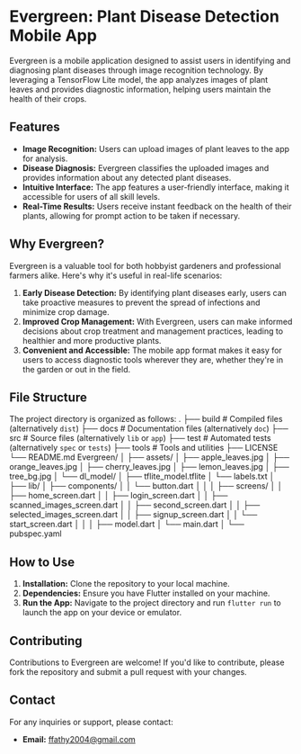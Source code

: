 # Evergreen: Plant Disease Detection Mobile App

Evergreen is a mobile application designed to assist users in identifying and diagnosing plant diseases through image recognition technology. By leveraging a TensorFlow Lite model, the app analyzes images of plant leaves and provides diagnostic information, helping users maintain the health of their crops.

## Features

- **Image Recognition:** Users can upload images of plant leaves to the app for analysis.
- **Disease Diagnosis:** Evergreen classifies the uploaded images and provides information about any detected plant diseases.
- **Intuitive Interface:** The app features a user-friendly interface, making it accessible for users of all skill levels.
- **Real-Time Results:** Users receive instant feedback on the health of their plants, allowing for prompt action to be taken if necessary.

## Why Evergreen?

Evergreen is a valuable tool for both hobbyist gardeners and professional farmers alike. Here's why it's useful in real-life scenarios:

1. **Early Disease Detection:** By identifying plant diseases early, users can take proactive measures to prevent the spread of infections and minimize crop damage.
2. **Improved Crop Management:** With Evergreen, users can make informed decisions about crop treatment and management practices, leading to healthier and more productive plants.
3. **Convenient and Accessible:** The mobile app format makes it easy for users to access diagnostic tools wherever they are, whether they're in the garden or out in the field.

## File Structure

The project directory is organized as follows:
.
├── build                   # Compiled files (alternatively `dist`)
├── docs                    # Documentation files (alternatively `doc`)
├── src                     # Source files (alternatively `lib` or `app`)
├── test                    # Automated tests (alternatively `spec` or `tests`)
├── tools                   # Tools and utilities
├── LICENSE
└── README.md
Evergreen/
│
├── assets/
│ ├── apple_leaves.jpg
│ ├── orange_leaves.jpg
│ ├── cherry_leaves.jpg
│ ├── lemon_leaves.jpg
│ ├── tree_bg.jpg
│ └── dl_model/
│ ├── tflite_model.tflite
│ └── labels.txt
│
├── lib/
│ ├── components/
│ │ └── button.dart
│ │
│ ├── screens/
│ │ ├── home_screen.dart
│ │ ├── login_screen.dart
│ │ ├── scanned_images_screen.dart
│ │ ├── second_screen.dart
│ │ ├── selected_images_screen.dart
│ │ ├── signup_screen.dart
│ │ └── start_screen.dart
│ │
│ ├── model.dart
│ └── main.dart
│
└── pubspec.yaml


## How to Use

1. **Installation:** Clone the repository to your local machine.
2. **Dependencies:** Ensure you have Flutter installed on your machine.
3. **Run the App:** Navigate to the project directory and run `flutter run` to launch the app on your device or emulator.

## Contributing

Contributions to Evergreen are welcome! If you'd like to contribute, please fork the repository and submit a pull request with your changes.

## Contact

For any inquiries or support, please contact:
- **Email:** ffathy2004@gmail.com
